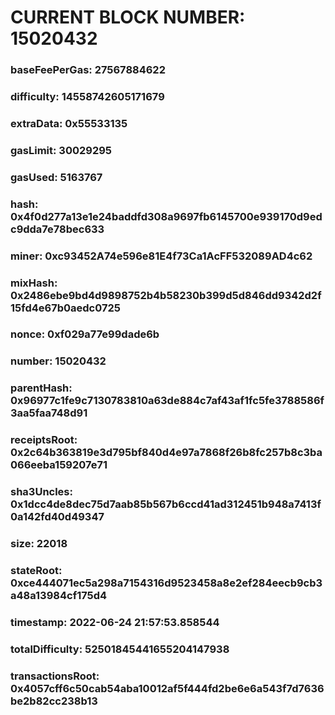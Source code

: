 # CURRENT BLOCK NUMBER: 15020432

### baseFeePerGas: 27567884622
### difficulty: 14558742605171679
### extraData: 0x55533135
### gasLimit: 30029295
### gasUsed: 5163767
### hash: 0x4f0d277a13e1e24baddfd308a9697fb6145700e939170d9edc9dda7e78bec633
### miner: 0xc93452A74e596e81E4f73Ca1AcFF532089AD4c62
### mixHash: 0x2486ebe9bd4d9898752b4b58230b399d5d846dd9342d2f15fd4e67b0aedc0725
### nonce: 0xf029a77e99dade6b
### number: 15020432
### parentHash: 0x96977c1fe9c7130783810a63de884c7af43af1fc5fe3788586f3aa5faa748d91
### receiptsRoot: 0x2c64b363819e3d795bf840d4e97a7868f26b8fc257b8c3ba066eeba159207e71
### sha3Uncles: 0x1dcc4de8dec75d7aab85b567b6ccd41ad312451b948a7413f0a142fd40d49347
### size: 22018
### stateRoot: 0xce444071ec5a298a7154316d9523458a8e2ef284eecb9cb3a48a13984cf175d4
### timestamp: 2022-06-24 21:57:53.858544
### totalDifficulty: 52501845441655204147938
### transactionsRoot: 0x4057cff6c50cab54aba10012af5f444fd2be6e6a543f7d7636be2b82cc238b13
